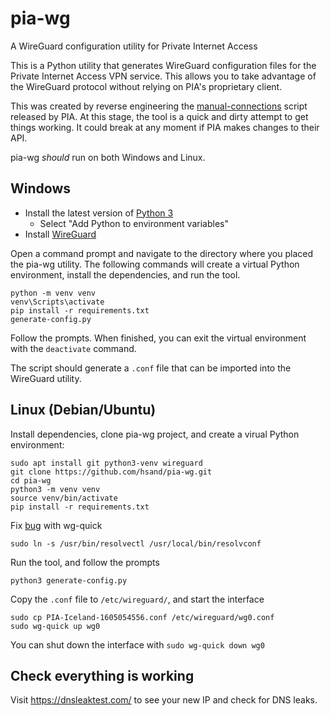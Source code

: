 # pia-wg
A WireGuard configuration utility for Private Internet Access

This is a Python utility that generates WireGuard configuration files for the Private Internet Access VPN service. This allows you to take advantage of the WireGuard protocol without relying on PIA's proprietary client.

This was created by reverse engineering the [manual-connections](https://github.com/pia-foss/manual-connections) script released by PIA. At this stage, the tool is a quick and dirty attempt to get things working. It could break at any moment if PIA makes changes to their API.

pia-wg *should* run on both Windows and Linux.

## Windows
* Install the latest version of [Python 3](https://www.python.org/downloads/windows/)
  * Select "Add Python to environment variables"
* Install [WireGuard](https://www.wireguard.com/install/)

Open a command prompt and navigate to the directory where you placed the pia-wg utility. The following commands will create a virtual Python environment, install the dependencies, and run the tool.

```
python -m venv venv
venv\Scripts\activate
pip install -r requirements.txt
generate-config.py
```

Follow the prompts. When finished, you can exit the virtual environment with the `deactivate` command.

The script should generate a `.conf` file that can be imported into the WireGuard utility.

## Linux (Debian/Ubuntu)
Install dependencies, clone pia-wg project, and create a virual Python environment:
```
sudo apt install git python3-venv wireguard
git clone https://github.com/hsand/pia-wg.git
cd pia-wg
python3 -m venv venv
source venv/bin/activate
pip install -r requirements.txt
```

Fix [bug](https://bugs.debian.org/cgi-bin/bugreport.cgi?bug=939904) with wg-quick
```
sudo ln -s /usr/bin/resolvectl /usr/local/bin/resolvconf
```

Run the tool, and follow the prompts
```
python3 generate-config.py
```

Copy the `.conf` file to `/etc/wireguard/`, and start the interface
```
sudo cp PIA-Iceland-1605054556.conf /etc/wireguard/wg0.conf
sudo wg-quick up wg0
```

You can shut down the interface with `sudo wg-quick down wg0`

## Check everything is working
Visit https://dnsleaktest.com/ to see your new IP and check for DNS leaks.
